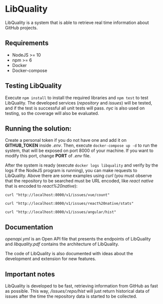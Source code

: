 # LibQuality

LibQuality is a system that is able to retrieve real time information about
GitHub projects.


## Requirements

- NodeJS >= 10
- npm >= 6
- Docker
- Docker-compose


## Testing LibQuality

Execute `npm install` to install the required libraries and `npm test` to test
LibQuality. The developed services (*repository* and *issues*) will be tested,
and if the test is successful all unit tests will pass. *nyc* is also used on
testing, so the coverage will also be evaluated.


## Running the solution:

Create a personal token if you do not have one and add it on **GITHUB_TOKEN**
inside *.env*. Then, execute `docker-compose up -d` to run the system, that will
be exposed on port 8000 of your machine. If you want to modify this port, change
**PORT** of *.env* file.

After the system is ready (execute `docker logs libquality` and verify by the
logs if the NodeJS program is running), you can make requests to LibQuality.
Above there are some examples using *curl* (you must observe that the repository
to be searched must be URL encoded, like *react native* that is encoded to
*react%20native*):

`curl "http://localhost:8000/v1/issues/vue/count"`

`curl "http://localhost:8000/v1/issues/react%20native/stats"`

`curl "http://localhost:8000/v1/issues/angular/hist"`


## Documentation

*openapi.yml* is an Open API file that presents the endpoints of LibQuality and
*libquality.pdf* contains the architecture of LibQuality.

The code of LibQuality is also documented with ideas about the development and
extension for new features.


## Important notes

LibQuality is developed to be fast, retrieving information from GitHub as fast
as possible. This way, */issues/:repo/hist* will just return historical data of
issues after the time the repository data is started to be collected.
